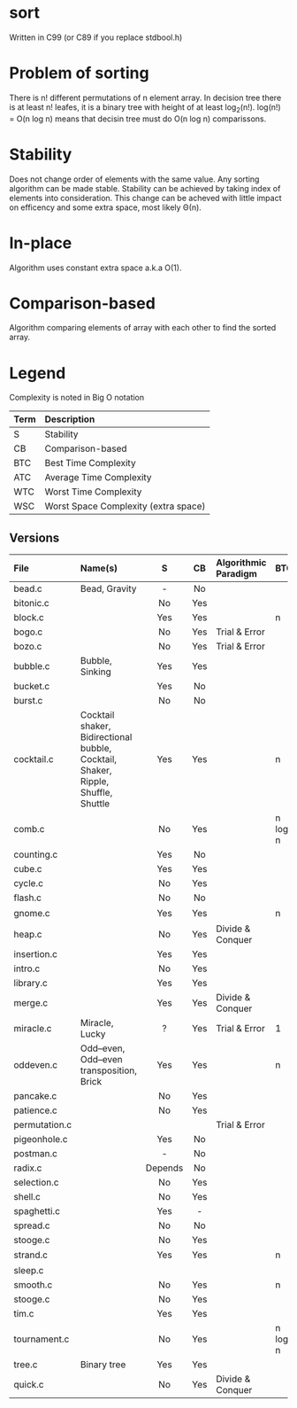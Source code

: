 # sort
Written in C99 (or C89 if you replace stdbool.h)

# Problem of sorting
There is n! different permutations of n element array.
In decision tree there is at least n! leafes, it is a binary tree with height of at least log<sub>2</sub>(n!).
log(n!) = O(n log n) means that decisin tree must do O(n log n) comparissons.

# Stability
Does not change order of elements with the same value.
Any sorting algorithm can be made stable. 
Stability can be achieved by taking index of elements into consideration.
This change can be acheved with little impact on efficency and some extra space, most likely Θ(n).

# In-place
Algorithm uses constant extra space a.k.a O(1).

# Comparison-based
Algorithm comparing elements of array with each other to find the sorted array.

# Legend
Complexity is noted in Big O notation

| Term | Description                          |
|:-----|:-------------------------------------|
| S    | Stability                            |
| CB   | Comparison-based                     |
| BTC  | Best Time Complexity                 |
| ATC  | Average Time Complexity              |
| WTC  | Worst Time Complexity                |
| WSC  | Worst Space Complexity (extra space) |

## Versions

| File          | Name(s)                                                                           |  S  | CB  | Algorithmic Paradigm |   BTC   | ATC | WTC | WSC |
|:--------------|:----------------------------------------------------------------------------------|:---:|:---:|:---------------------|:--------|:----|:----|:---:|
| bead.c        | Bead, Gravity                                                                     | -   | No  |                      |                      |                         |                       |
| bitonic.c     |                                                                                   | No  | Yes |                      |                      |                         |                       |
| block.c       |                                                                                   | Yes | Yes |                      | n       | n log n | n log n | 1 |
| bogo.c        |                                                                                   | No  | Yes | Trial & Error        |                      |                         |                       |
| bozo.c        |                                                                                   | No  | Yes | Trial & Error        |                      |                         |                       |
| bubble.c      | Bubble, Sinking                                                                   | Yes | Yes |                      |                      |                         |                       |
| bucket.c      |                                                                                   | Yes | No  |                      |                      |                         |                       |
| burst.c       |                                                                                   | No  | No  |                      |                      |                         |                       |
| cocktail.c    | Cocktail shaker, Bidirectional bubble, Cocktail, Shaker, Ripple, Shuffle, Shuttle | Yes | Yes |                      | n       | n<sup>2</sup> | n<sup>2</sup> | 1 |
| comb.c        |                                                                                   | No  | Yes |                      | n log n | n<sup>2</sup> | n<sup>2</sup> | 1 |
| counting.c    |                                                                                   | Yes | No  |                      |                      |                         |                       |
| cube.c        |                                                                                   | Yes | Yes |                      |                      |                         |                       |
| cycle.c       |                                                                                   | No  | Yes |                      |                      |                         |                       |
| flash.c       |                                                                                   | No  | No  |                      |                      |                         |                       |
| gnome.c       |                                                                                   | Yes | Yes |                      | n       | n<sup>2</sup> | n<sup>2</sup> | 1 |
| heap.c        |                                                                                   | No  | Yes | Divide & Conquer     |                      |                         |                       |
| insertion.c   |                                                                                   | Yes | Yes |                      |                      |                         |                       |
| intro.c       |                                                                                   | No  | Yes |                      |                      |                         |                       |
| library.c     |                                                                                   | Yes | Yes |                      |                      |                         |                       |
| merge.c       |                                                                                   | Yes | Yes | Divide & Conquer     |                      |                         |                       |                        
| miracle.c     | Miracle, Lucky                                                                    | ?   | Yes | Trial & Error        | 1       | infinity      | infinity      | 1 |
| oddeven.c     | Odd–even, Odd–even transposition, Brick                                           | Yes | Yes |                      | n       | n<sup>2</sup> | n<sup>2</sup> | 1 |
| pancake.c     |                                                                                   | No  | Yes |                      |                      |                         |                       |
| patience.c    |                                                                                   | No  | Yes |                      |                      |                         |                       |
| permutation.c |                                                                                   |     |     | Trial & Error        |                      |                         |                       |
| pigeonhole.c  |                                                                                   | Yes | No  |                      |                      |                         |                       |
| postman.c     |                                                                                   | -   | No  |                      |                      |                         |                       |
| radix.c       |                                                                                   | Depends | No  |                      |                      |                         |                       |
| selection.c   |                                                                                   | No  | Yes |                      |                      |                         |                       |
| shell.c       |                                                                                   | No  | Yes |                      |                      |                         |                       |
| spaghetti.c   |                                                                                   | Yes | -   |                      |                      |                         |                       |
| spread.c      |                                                                                   | No  | No  |                      |                      |                         |                       |
| stooge.c      |                                                                                   | No  | Yes |                      |                      |                         |                       |
| strand.c      |                                                                                   | Yes | Yes |                      | n       | n<sup>2</sup> | n<sup>2</sup> | n |
| sleep.c       |                                                                                   |     |     |                      |                      |                         |                       |
| smooth.c      |                                                                                   | No  | Yes |                      | n       | n log n | n log n | 1 |
| stooge.c      |                                                                                   | No  | Yes |                      |                      |                         |                       |
| tim.c         |                                                                                   | Yes | Yes |                      |                      |                         |                       |
| tournament.c  |                                                                                   | No  | Yes |                      | n log n | n log n        | n log n | n |                       |
| tree.c        | Binary tree                                                                       | Yes | Yes |                      |                      |                         |                       |
| quick.c       |                                                                                   | No  | Yes | Divide & Conquer     |                      |                         |                       |
